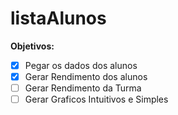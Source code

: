 # listaAlunos
**Objetivos:** 
- [x] Pegar os dados dos alunos
- [x] Gerar Rendimento dos alunos
- [ ] Gerar Rendimento da Turma
- [ ] Gerar Graficos Intuitivos e Simples
